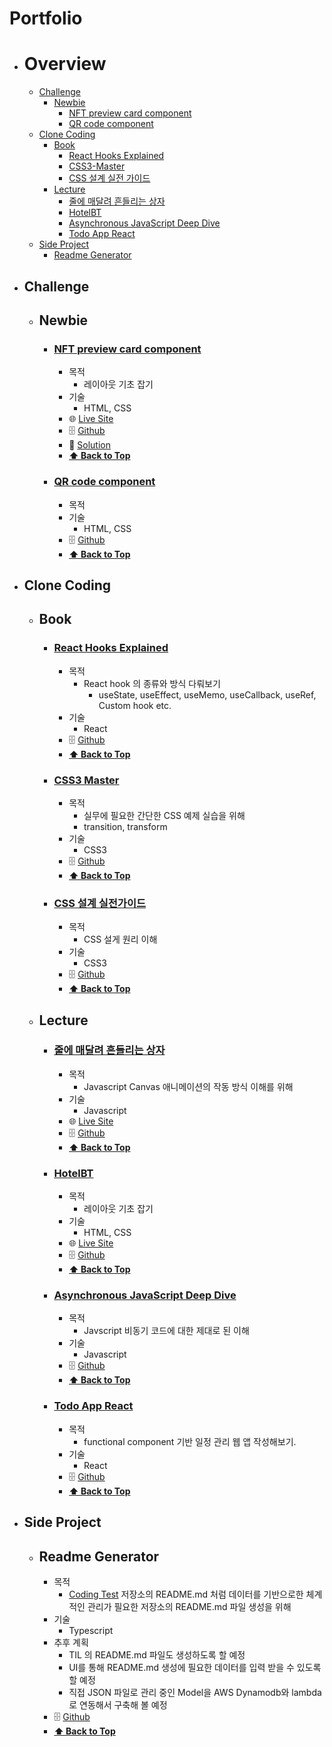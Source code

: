 # Portfolio

- # Overview
  - [Challenge](#challenge)
    - [Newbie](#newbie)
      - [NFT preview card component](#nft-preview-card-component)
      - [QR code component](#qr-code-component)
  - [Clone Coding](#clone-coding)
    - [Book](#book)
      - [React Hooks Explained](#react-hooks-explained)
      - [CSS3-Master](#css3-master)
      - [CSS 설계 실전 가이드](#css-설계-실전-가이드)
    - [Lecture](#lecture)
      - [줄에 매달려 흔들리는 상자](#줄에-매달려-흔들리는-상자) 
      - [HotelBT](#hotelbt)
      - [Asynchronous JavaScript Deep Dive](#asynchronous-javascript-deep-dive)
      - [Todo App React](#todo-app-react)
  - [Side Project](#side-project)
    - [Readme Generator](#readme-generator) 

- ## Challenge
  - ## Newbie
    - ### [NFT preview card component](https://www.frontendmentor.io/challenges/nft-preview-card-component-SbdUL_w0U)
      - 목적
        - 레이아웃 기초 잡기
      - 기술 
        - HTML, CSS
      - 🌐 [Live Site](https://philosopherprogrammer.github.io/NFT-preview-card-component/)
      - 🗄️ [Github](https://github.com/PhilosopherProgrammer/NFT-preview-card-component)
      - 🔮 [Solution](https://www.frontendmentor.io/solutions/nft-preview-card-component-9Vy2c_qQd)
      - **[⬆ Back to Top](#overview)**
    - ### [QR code component](https://www.frontendmentor.io/challenges/qr-code-component-iux_sIO_H)
      - 목적
      - 기술
        - HTML, CSS
      - 🗄️ [Github](https://github.com/PhilosopherProgrammer/QR-code-component)
      - **[⬆ Back to Top](#overview)**

- ## Clone Coding
  - ## Book
    - ### [React Hooks Explained](http://www.kyobobook.co.kr/product/detailViewKor.laf?ejkGb=KOR&mallGb=KOR&barcode=9791160508796&orderClick=LEa&Kc=)
      - 목적
        - React hook 의 종류와 방식 다뤄보기
          - useState, useEffect, useMemo, useCallback, useRef, Custom hook etc.
      - 기술
        - React
      - 🗄️ [Github](https://github.com/PhilosopherProgrammer/React-Hooks-Explained)
      - **[⬆ Back to Top](#overview)**

    - ### [CSS3 Master](http://www.kyobobook.co.kr/product/detailViewKor.laf?ejkGb=KOR&mallGb=KOR&barcode=9788966260867&orderClick=LAW&Kc=)
      - 목적
        - 실무에 필요한 간단한 CSS 예제 실습을 위해
        - transition, transform
      - 기술
        - CSS3
      - 🗄️ [Github](https://github.com/PhilosopherProgrammer/CSS3-Master)
      -   **[⬆ Back to Top](#overview)**


    - ### [CSS 설계 실전가이드](http://www.kyobobook.co.kr/product/detailViewKor.laf?ejkGb=KOR&mallGb=KOR&barcode=9791190665810&orderClick=LAG&Kc=)
      - 목적
        - CSS 설게 원리 이해
      - 기술
        - CSS3
      - 🗄️ [Github](https://github.com/PhilosopherProgrammer/CSS-Design-Practical-Guide)
      - **[⬆ Back to Top](#overview)**

  - ## Lecture
    - ### [줄에 매달려 흔들리는 상자](https://www.youtube.com/watch?v=XNxkVVK6m80&list=PLGf_tBShGSDNGHhFBT4pKFRMpiBrZJXCm&index=3)
      - 목적
        - Javascript Canvas 애니메이션의 작동 방식 이해를 위해
      - 기술
        - Javascript
      - 🌐 [Live Site](https://philosopherprogrammer.github.io/swaying-box-hanging-from-a-string/)
      - 🗄️ [Github](https://github.com/PhilosopherProgrammer/swaying-box-hanging-from-a-string)
      - **[⬆ Back to Top](#overview)**

    - ### [HotelBT](https://www.udemy.com/course/modern-html-css-from-the-beginning/)
      - 목적 
        - 레이아웃 기초 잡기
      - 기술
        - HTML, CSS
      - 🌐 [Live Site](https://philosopherprogrammer.github.io/hotel-BT/)
      - 🗄️ [Github](https://github.com/PhilosopherProgrammer/hotel-BT)
      - **[⬆ Back to Top](#overview)**

    - ### [Asynchronous JavaScript Deep Dive](https://www.udemy.com/course/asynchronous-javascript-deep-dive/)
      - 목적
        - Javscript 비동기 코드에 대한 제대로 된 이해
      - 기술
        - Javascript
      - 🗄️ [Github](https://github.com/PhilosopherProgrammer/Asynchronous-JavaScript-Deep-Dive)
      - **[⬆ Back to Top](#overview)**

    - ### [Todo App React](https://github.com/PhilosopherProgrammer/todo-app-react)
      - 목적
        - functional component 기반 일정 관리 웹 앱 작성해보기.
      - 기술
        - React
      - 🗄️ [Github](https://github.com/PhilosopherProgrammer/todo-app-react)
      - **[⬆ Back to Top](#overview)**

- ## Side Project
  - ## Readme Generator
    - 목적
      - [Coding Test](https://github.com/PhilosopherProgrammer/Coding-Test-Practice) 저장소의 README.md 처럼 데이터를 기반으로한 체계적인 관리가 필요한 저장소의 README.md 파일 생성을 위해
    - 기술
      - Typescript 
    - 추후 계획
      - TIL 의 README.md 파일도 생성하도록 할 예정
      - UI를 통해 README.md 생성에 필요한 데이터를 입력 받을 수 있도록 할 예정
      - 직접 JSON 파일로 관리 중인 Model을 AWS Dynamodb와 lambda로 연동해서 구축해 볼 예정
    - 🗄️ [Github](https://github.com/PhilosopherProgrammer/readme-generator)
    - **[⬆ Back to Top](#overview)**

